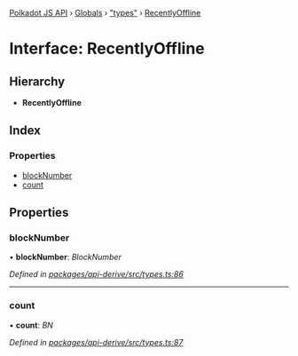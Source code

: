 [Polkadot JS API](../README.md) › [Globals](../globals.md) › ["types"](../modules/_types_.md) › [RecentlyOffline](_types_.recentlyoffline.md)

# Interface: RecentlyOffline

## Hierarchy

* **RecentlyOffline**

## Index

### Properties

* [blockNumber](_types_.recentlyoffline.md#blocknumber)
* [count](_types_.recentlyoffline.md#count)

## Properties

###  blockNumber

• **blockNumber**: *BlockNumber*

*Defined in [packages/api-derive/src/types.ts:86](https://github.com/polkadot-js/api/blob/0d2896630/packages/api-derive/src/types.ts#L86)*

___

###  count

• **count**: *BN*

*Defined in [packages/api-derive/src/types.ts:87](https://github.com/polkadot-js/api/blob/0d2896630/packages/api-derive/src/types.ts#L87)*
